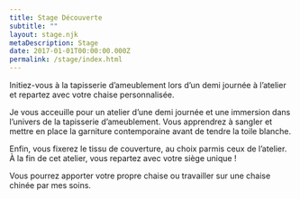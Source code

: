 ```yaml
---
title: Stage Découverte
subtitle: ""
layout: stage.njk
metaDescription: Stage
date: 2017-01-01T00:00:00.000Z
permalink: /stage/index.html
---
```

Initiez-vous à la tapisserie d’ameublement lors d’un demi journée à l’atelier et repartez avec votre chaise personnalisée.

Je vous acceuille pour un atelier d’une demi journée et une immersion dans l’univers de la tapisserie d’ameublement.
Vous apprendrez à sangler et mettre en place la garniture contemporaine avant de tendre la toile blanche.

Enfin, vous fixerez le tissu de couverture, au choix parmis ceux de l’atelier.
À la fin de cet atelier, vous repartez avec votre siège unique !

Vous pourrez apporter votre propre chaise ou travailler sur une chaise chinée par mes soins.
